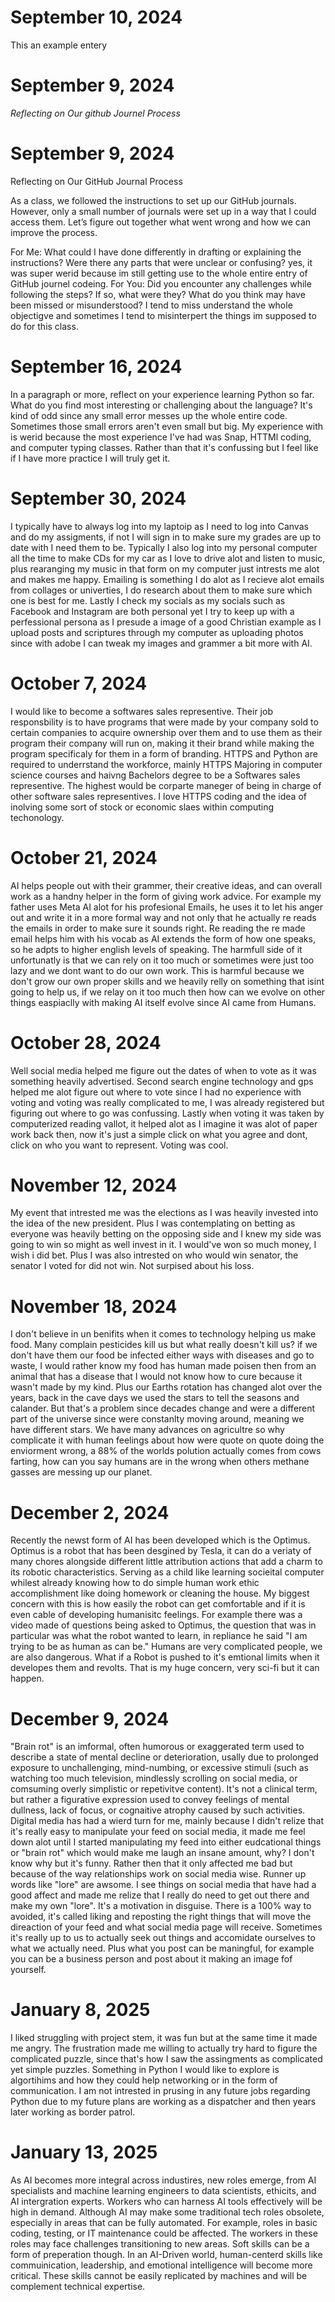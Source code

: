 # September 10, 2024
This an example entery


# September 9, 2024

_Reflecting on Our github Journel Process_

# September 9, 2024

Reflecting on Our GitHub Journal Process

As a class, we followed the instructions to set up our GitHub journals. However, only a small number of journals were set up in a way that I could access them. Let’s figure out together what went wrong and how we can improve the process.

For Me: What could I have done differently in drafting or explaining the instructions? Were there any parts that were unclear or confusing?
yes, it was super werid because im still getting use to the whole entire entry of GitHub journel codeing. 
For You: Did you encounter any challenges while following the steps? If so, what were they? What do you think may have been missed or misunderstood?
I tend to miss understand the whole objectigve and sometimes I tend to misinterpert the things im supposed to do for this class.

# September 16, 2024
In a paragraph or more, reflect on your experience learning Python so far. What do you find most interesting or challenging about the language?
It's kind of odd since any small error messes up the whole entire code. Sometimes those small errors aren't even small but big. My experience with is werid because the most experience I've had was Snap, HTTMl coding, and computer typing classes. Rather than that it's confussing but I feel like if I have more practice I will truly get it.

# September 30, 2024
I typically have to always log into my laptoip as I need to log into Canvas and do my assigments, if not I will sign in to make sure my grades are up to date with I need them to be. 
Typically I also log into my personal computer all the time to make CDs for my car as I love to drive alot and listen to music, plus rearanging my music in that form on my computer just intrests me alot and makes me happy. Emailing is something I do alot as I recieve alot emails from collages or univerties, I do research about them to make sure which one is best for me. Lastly I check my socials as my socials such as Facebook and Instagram are both personal yet I try to keep up with a perfessional persona as I presude a image of a good Christian example as I upload posts and scriptures through my computer as uploading photos since with adobe I can tweak my images and grammer a bit more with AI.

# October 7, 2024
I would like to become a softwares sales representive. Their job responsbility is to have programs that were made by your company sold to certain companies to acquire ownership over them and to use them as their program their company will run on, making it their brand while making the program specificaly for them in a form of branding. HTTPS and Python are required to underrstand the workforce, mainly HTTPS Majoring in computer science courses and haivng Bachelors degree to be a Softwares sales representive. The highest would be corparte maneger of being in charge of other software sales representives. I love HTTPS coding and the idea of inolving some sort of stock or economic slaes within computing techonology. 

# October 21, 2024
AI helps people out with their grammer, their creative ideas, and can overall work as a handny helper in the form of giving work advice. For example my father uses Meta AI alot for his profesional Emails, he uses it to let his anger out and write it in a more formal way and not only that he actually re reads the emails in order to make sure it sounds right. Re reading the re made email helps him with his vocab as AI extends the form of how one speaks, so he adpts to higher english levels of speaking. The harmfull side of it unfortunatly is that we can rely on it too much or sometimes were just too lazy and we dont want to do our own work. This is harmful because we don't grow our own proper skills and we heavily relly on something that isint going to help us, if we relay on it too much then how can we evolve on other things easpiaclly with making AI itself evolve since AI came from Humans.

# October 28, 2024 
Well social media helped me figure out the dates of when to vote as it was something heavily advertised. Second search engine technology and gps helped me alot figure out where to vote since I had no experience with voting and voting was really complicated to me, I was already registered but figuring out where to go was confussing. Lastly when voting it was taken by computerized reading vallot, it helped alot as I imagine it was alot of paper work back then, now it's just a simple click on what you agree and dont, click on who you want to represent. Voting was cool.

# November 12, 2024
My event that intrested me was the elections as I was heavily invested into the idea of the new president. Plus I was contemplating on betting as everyone was heavily betting on the opposing side and I knew my side was going to win so might as well invest in it. I would've won so much money, I wish i did bet. Plus I was also intrested on who would win senator, the senator I voted for did not win. Not surpised about his loss.

# November 18, 2024
I don't believe in un benifits when it comes to technology helping us make food. Many complain pesticides kill us but what really doesn't kill us? if we don't have them our food be infected either ways with diseases and go to waste, I would rather know my food has human made poisen then from an animal that has a disease that I would not know how to cure because it wasn't made by my kind. Plus our Earths rotation has changed alot over the years, back in the cave days we used the stars to tell the seasons and calander. But that's a problem since decades change and were a different part of the universe since were constanlty moving around, meaning we have different stars. We have many advances on agricultre so why complicate it with human feelings about how were quote on quote doing the enviorment wrong, a 88% of the worlds polution actually comes from cows farting, how can you say humans are in the wrong when others methane gasses are messing up our planet.

# December 2, 2024
Recently the newst form of AI has been developed which is the Optimus. Optimus is a robot that has been desgined by Tesla, it can do a veriaty of many chores alongside different little attribution actions that add a charm to its robotic characteristics. Serving as a child like learning socieital computer whilest already knowing how to do simple human work ethic accomplishment like doing homework or cleaning the house. 
My biggest concern with this is how easily the robot can get comfortable and if it is even cable of developing humanisitc feelings. For example there was a video made of questions being asked to Optimus, the question that was in particular was what the robot wanted to learn, in repliance he said "I am trying to be as human as can be." Humans are very complicated people, we are also dangerous. What if a Robot is pushed to it's emtional limits when it developes them and revolts. That is my huge concern, very sci-fi but it can happen.

# December 9, 2024
"Brain rot" is an imformal, often humorous or exaggerated term used to describe a state of mental decline or deterioration, usally due to prolonged exposure to unchallenging, mind-numbing, or excessive stimuli (such as watching too much television, mindlessly scrolling on social media, or comsuming overly simplistic or repetivitve content). It's not a clinical term, but rather a figurative expression used to convey feelings of mental dullness, lack of focus, or cognaitive atrophy caused by such activities. 
Digital media has had a wierd turn for me, mainly because I didn't relize that it's really easy to manipulate your feed on social media, it made me feel down alot until I started manipulating my feed into either eudcational things or "brain rot" which would make me laugh an insane amount, why? I don't know why but it's funny. Rather then that it only affected me bad but because of the way relationships work on social media wise. 
Runner up words like "lore" are awsome. I see things on social media that have had a good affect and made me relize that I really do need to get out there and make my own "lore". It's a motivation in disguise. 
There is a 100% way to avoided, it's called liking and reposting the right things that will move the direaction of your feed and what social media page will receive. Sometimes it's really up to us to actually seek out things and accomidate ourselves to what we actually need. Plus what you post can be maningful, for example you can be a business person and post about it making an image fof yourself. 

# January 8, 2025
I liked struggling with project stem, it was fun but at the same time it made me angry. The frustration made me willing to actually try hard to figure the complicated puzzle, since that's how I saw the assingments as complicated yet simple puzzles. Something in Python I would like to explore is algortihims and how they could help networking or in the form of communication. I am not intrested in prusing in any future jobs regarding Python due to my future plans are working as a dispatcher and then years later working as border patrol. 

# January 13, 2025
As AI becomes more integral across industires, new roles emerge, from AI specialists and machine learning engineers to data scientists, ethicits, and AI intergration experts. Workers who can harness AI tools effectively will be high in demand. Although AI may make some traditional tech roles obsolete, especially in areas that can be fully automated. For example, roles in basic coding, testing, or IT maintenance could be affected. The workers in these roles may face challenges transitioning to new areas. Soft skills can be a form of preperation though. In an AI-Driven world, human-centerd skills like commuinication, leadership, and emotional intelligence will become more critical. These skills cannot be easily replicated by machines and will be complement technical expertise. 
